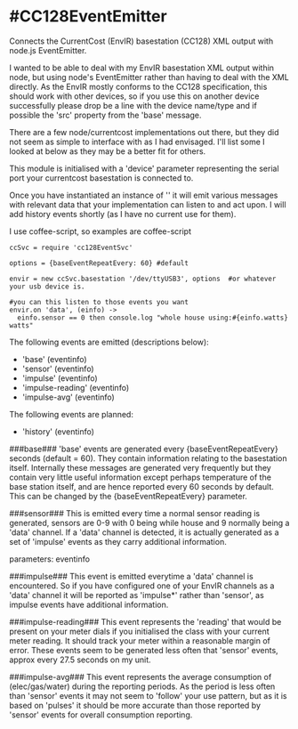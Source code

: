#CC128EventEmitter
=================

Connects the CurrentCost (EnvIR) basestation (CC128) XML output with node.js EventEmitter.

I wanted to be able to deal with my EnvIR basestation XML output within node, but 
using node's EventEmitter rather than having to deal with the XML directly. As the EnvIR mostly conforms 
to the CC128 specification, this should work with other devices, so if you use this on another device successfully
please drop be a line with the device name/type and if possible the 'src' property from the 'base' message.

There are a few node/currentcost implementations out there, but they did not seem as simple
to interface with as I had envisaged. I'll list some I looked at below as they may be a better fit for others.

This module is initialised with a 'device' parameter representing the serial port 
your currentcost basestation is connected to.

Once you have instantiated an instance of '' it will emit various messages with relevant data that your 
implementation can listen to and act upon. I will add history events shortly (as I have no current use for them).

I use coffee-script, so examples are coffee-script

    ccSvc = require 'cc128EventSvc'

    options = {baseEventRepeatEvery: 60} #default

    envir = new ccSvc.basestation '/dev/ttyUSB3', options  #or whatever your usb device is.

    #you can this listen to those events you want
    envir.on 'data', (einfo) ->
      einfo.sensor == 0 then console.log "whole house using:#{einfo.watts} watts" 



The following events are emitted (descriptions below):
* 'base' (eventinfo)
* 'sensor' (eventinfo)
* 'impulse' (eventinfo)
* 'impulse-reading' (eventinfo)
* 'impulse-avg' (eventinfo)

The following events are planned:
* 'history' (eventinfo)


###base###
'base' events are generated every {baseEventRepeatEvery} seconds (default = 60). They contain information relating
to the basestation itself. Internally these messages are generated very frequently but they contain very little useful 
information except perhaps temperature of the base station itself, and are hence reported every 60 seconds by 
default. This can be changed by the {baseEventRepeatEvery} parameter.


###sensor###
This is emitted every time a normal sensor reading is generated, sensors are 0-9 with 0 being while house 
and 9 normally being a 'data' channel. If a 'data' channel is detected, it is actually generated as a set of
'impulse' events as they carry additional information. 

parameters: eventinfo
              

###impulse### 
This event is emitted everytime a 'data' channel is encountered. So if you have configured one of your EnvIR 
channels as a 'data' channel it will be reported as 'impulse*' rather than 'sensor', as impulse events have 
additional information.

###impulse-reading###
This event represents the 'reading' that would be present on your meter dials if you initialised the class with your 
current meter reading. It should track your meter within a reasonable margin of error. These events seem to be 
generated less often that 'sensor' events, approx every 27.5 seconds on my unit.

###impulse-avg###
This event represents the average consumption of (elec/gas/water) during the reporting periods. As the period is 
less often than 'sensor' events it may not seem to 'follow' your use pattern, but as it is based on 'pulses' it should 
be more accurate than those reported by 'sensor' events for overall consumption reporting.




